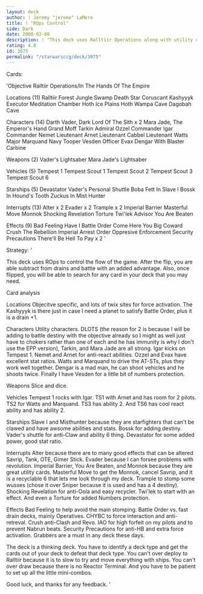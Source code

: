 ```yaml
---
layout: deck
author: ! Jeremy "jerome" LaMere
title: ! "ROps Control"
side: Dark
date: 2000-02-08
description: ! "This deck uses Ralltiir Operations along with utility cards to control the game."
rating: 4.0
id: 3075
permalink: "/starwarsccg/deck/3075"
---
```

Cards: 

'Objective
Ralltiir Operations/In The Hands Of The Empire

Locations (11)
Ralltiir
Forest
Jungle
Swamp
Death Star
Coruscant
Kashyyyk
Executor Meditation Chamber
Hoth Ice Plains
Hoth Wampa Cave
Dagobah Cave

Characters (14)
Darth Vader, Dark Lord Of The Sith x 2
Mara Jade, The Emperor's Hand
Grand Moff Tarkin
Admiral Ozzel
Commander Igar
Commander Nemet
Lieutenant Arnet
Lieutenant Cabbel
Lieutenant Watts
Major Marquand
Navy Tooper Vesden
Officer Evax
Dengar With Blaster Carbine

Weapons (2)
Vader's Lightsaber
Mara Jade's Lightsaber

Vehicles (5)
Tempest 1
Tempest Scout 1
Tempest Scout 2
Tempest Scout 3
Tempest Scout 6

Starships (5)
Devastator
Vader's Personal Shuttle
Boba Fett In Slave I
Bossk In Hound's Tooth
Zuckus In Mist Hunter

Interrupts (13)
Alter x 2
Evader x 2
Trample x 2
Imperial Barrier
Masterful Move
Monnok
Shocking Revelation
Torture
Twi'lek Advisor
You Are Beaten

Effects (9)
Bad Feeling Have I
Battle Order
Come Here You Big Coward
Crush The Rebellion
Imperial Arrest Order
Oppresive Enforcement
Security Precautions
There'll Be Hell To Pay x 2 '

Strategy: '

This deck uses ROps to control the flow of the game. After the flip, you are able subtract from drains and battle with an added advantage. Also, once flipped, you will be able to search for any card in your deck that you may need.

Card analysis

Locations
Objecitve specific, and lots of twix sites for force activation. The Kashyyyk is there just in case I need a planet to satisfy Battle Order, plus it is a drain +1.

Characters
Utility characters. DLOTS (the reason for 2 is because I will be adding to battle destiny with the objective already so I might as well just have to chokers rather than one of each and he has immunity is why I don't use the EPP version), Tarkin, and Mara Jade are all strong. Igar kicks on Tempest 1. Nemet and Arnet for anti-react abilities. Ozzel and Evax have excellent stat ratios. Watts and Marquand to drive the AT-STs, plus they work well together. Dengar is a mad man, he can shoot vehicles and he shoots twice. Finally I have Vesden for a little bit of numbers protection.

Weapons
Slice and dice.

Vehicles
Tempest 1 rocks with Igar. TS1 with Arnet and has room for 2 pilots. TS2 for Watts and Marquand. TS3 has ability 2. And TS6 has cool react ability and has ability 2.

Starships
Slave I and Misthunter because they are starfighters that can't be clawed and have awsome abilities and stats. Bossk for adding destiny. Vader's shuttle for anti-Claw and ability 6 thing. Devastator for some added power, good stat ratio.

Interrupts
Alter because there are to many good effects that can be altered Savrip, Tank, OTE, Gimer Stick. Evader because I can forsee problems with revolution. Imperial Barrier, You Are Beaten, and Monnok because they are great utility cards. Masterful Move to get the Monnok, cancel Savrip, and it is a recyclable 6 that lets me look through my deck. Trample to stomp some wusses (chose it over Sniper because it is used and has a 4 destiny). Shocking Revelation for anti-Oola and easy recycler. Twi'lek to start with an effect. And even a Torture for added Numbers protection.

Effects
Bad Feeling to help avoid the main stomping. Battle Order vs. fast drain decks, mainly Operatives. CHYBC to force interaction and anti-retreval. Crush anti-Clash and Revo. IAO for high forfeit on my pilots and to prevent Nabrun beats. Security Precautions for anti-HB and extra force activation. Grabbers are a must in any deck these days.

The deck is a thinking deck. You have to identify a deck type and get the cards out of your deck to defeat that deck type. You can't over deploy to Ralltiir because it is to slow to try and move everything with ships. You can't over draw because there is no Reactor Terminal. And you have to be patient to set up all the little mini-combos.

Good luck, and thanks for any feedback.  '
